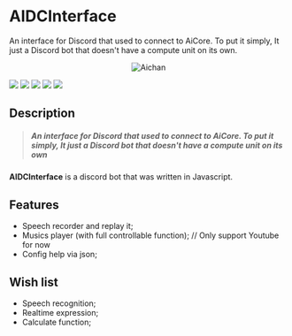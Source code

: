 # AIDCInterface
An interface for Discord that used to connect to AiCore. To put it simply, It just a Discord bot that doesn't have a compute unit on its own.

<p align="center">
<img src="https://github.com/Untesler/AIDCInterface/blob/master/assets/img/aiexp_12.png" alt="Aichan"></p>

![](https://img.shields.io/github/stars/Untesler/AIDCInterface.svg?style=social&label=Star&maxAge=2592000) 
![](https://img.shields.io/github/forks/Untesler/AIDCInterface.svg?style=social&label=Fork&maxAge=2592000) 
![](https://img.shields.io/github/watchers/Untesler/AIDCInterface.svg?style=social&label=Watch&maxAge=2592000) ![](https://img.shields.io/github/tag/Untesler/AIDCInterface.svg) 
![](https://img.shields.io/github/release/Untesler/AIDCInterface.svg) 

## Description

> ##### *An interface for Discord that used to connect to AiCore. To put it simply, It just a Discord bot that doesn't have a compute unit on its own*

**AIDCInterface** is a discord bot that was written in Javascript.

## Features
- Speech recorder and replay it;
- Musics player (with full controllable function); // Only support Youtube for now
- Config help via json;
## Wish list
- Speech recognition;
- Realtime expression;
- Calculate function;
